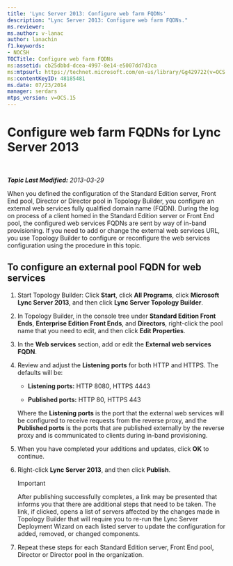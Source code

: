 ```yaml
---
title: 'Lync Server 2013: Configure web farm FQDNs'
description: "Lync Server 2013: Configure web farm FQDNs."
ms.reviewer: 
ms.author: v-lanac
author: lanachin
f1.keywords:
- NOCSH
TOCTitle: Configure web farm FQDNs
ms:assetid: cb25dbbd-dcea-4997-8e14-e5007dd7d3ca
ms:mtpsurl: https://technet.microsoft.com/en-us/library/Gg429722(v=OCS.15)
ms:contentKeyID: 48185481
ms.date: 07/23/2014
manager: serdars
mtps_version: v=OCS.15
---
```


# Configure web farm FQDNs for Lync Server 2013

<div data-xmlns="http://www.w3.org/1999/xhtml">

<div class="topic" data-xmlns="http://www.w3.org/1999/xhtml" data-msxsl="urn:schemas-microsoft-com:xslt" data-cs="https://msdn.microsoft.com/">

<div data-asp="https://msdn2.microsoft.com/asp">



</div>

<div id="mainSection">

<div id="mainBody">

<span> </span>

_**Topic Last Modified:** 2013-03-29_

When you defined the configuration of the Standard Edition server, Front End pool, Director or Director pool in Topology Builder, you configure an external web services fully qualified domain name (FQDN). During the log on process of a client homed in the Standard Edition server or Front End pool, the configured web services FQDNs are sent by way of in-band provisioning. If you need to add or change the external web services URL, you use Topology Builder to configure or reconfigure the web services configuration using the procedure in this topic.

<div>

## To configure an external pool FQDN for web services

1.  Start Topology Builder: Click **Start**, click **All Programs**, click **Microsoft Lync Server 2013**, and then click **Lync Server Topology Builder**.

2.  In Topology Builder, in the console tree under **Standard Edition Front Ends**, **Enterprise Edition Front Ends**, and **Directors**, right-click the pool name that you need to edit, and then click **Edit Properties**.

3.  In the **Web services** section, add or edit the **External web services FQDN**.

4.  Review and adjust the **Listening ports** for both HTTP and HTTPS. The defaults will be:
    
      - **Listening ports:** HTTP 8080, HTTPS 4443
    
      - **Published ports:** HTTP 80, HTTPS 443
    
    Where the **Listening ports** is the port that the external web services will be configured to receive requests from the reverse proxy, and the **Published ports** is the ports that are published externally by the reverse proxy and is communicated to clients during in-band provisioning.

5.  When you have completed your additions and updates, click **OK** to continue.

6.  Right-click **Lync Server 2013**, and then click **Publish**.
    
    <div>
    

    > [!IMPORTANT]  
    > After publishing successfully completes, a link may be presented that informs you that there are additional steps that need to be taken. The link, if clicked, opens a list of servers affected by the changes made in Topology Builder that will require you to re-run the Lync Server Deployment Wizard on each listed server to update the configuration for added, removed, or changed components.

    
    </div>

7.  Repeat these steps for each Standard Edition server, Front End pool, Director or Director pool in the organization.

</div>

</div>

<span> </span>

</div>

</div>

</div>

